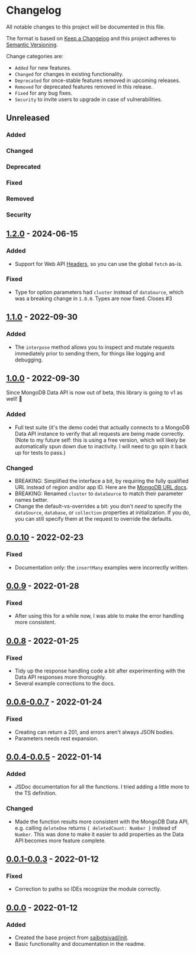 # Changelog

All notable changes to this project will be documented in this file.

The format is based on [Keep a Changelog](http://keepachangelog.com/en/1.0.0/)
and this project adheres to [Semantic Versioning](http://semver.org/spec/v2.0.0.html).

Change categories are:

* `Added` for new features.
* `Changed` for changes in existing functionality.
* `Deprecated` for once-stable features removed in upcoming releases.
* `Removed` for deprecated features removed in this release.
* `Fixed` for any bug fixes.
* `Security` to invite users to upgrade in case of vulnerabilities.

## Unreleased
### Added
### Changed
### Deprecated
### Fixed
### Removed
### Security

## [1.2.0](https://github.com/saibotsivad/mongodb/compare/v1.1.0...v1.2.0) - 2024-06-15
### Added
- Support for Web API [Headers](https://developer.mozilla.org/en-US/docs/Web/API/Headers),
  so you can use the global `fetch` as-is.
### Fixed
- Type for option parameters had `cluster` instead of `dataSource`, which was a breaking
  change in `1.0.0`. Types are now fixed. Closes #3

## [1.1.0](https://github.com/saibotsivad/mongodb/compare/v1.0.0...v1.1.0) - 2022-09-30
### Added
- The `interpose` method allows you to inspect and mutate requests immediately prior to
  sending them, for things like logging and debugging.

## [1.0.0](https://github.com/saibotsivad/mongodb/compare/v0.0.10...v1.0.0) - 2022-09-30

Since MongoDB Data API is now out of beta, this library is going to v1 as well! 🎉

### Added
- Full test suite (it's the demo code) that actually connects to a MongoDB Data API
  instance to verify that all requests are being made correctly. (Note to my future
  self: this is using a free version, which will likely be automatically spun down
  due to inactivity. I will need to go spin it back up for tests to pass.)
### Changed
- BREAKING: Simplified the interface a bit, by requiring the fully qualified URL instead of region
  and/or app ID. Here are the [MongoDB URL docs](https://www.mongodb.com/docs/atlas/api/data-api-resources/#base-url).
- BREAKING: Renamed `cluster` to `dataSource` to match their parameter names better.
- Change the default-vs-overrides a bit: you don't *need* to specify the `dataSource`, `database`,
  or `collection` properties at initialization. If you do, you can still specify them at
  the request to override the defaults.

## [0.0.10](https://github.com/saibotsivad/mongodb/compare/v0.0.9...v0.0.10) - 2022-02-23
### Fixed
- Documentation only: the `insertMany` examples were incorrectly written.

## [0.0.9](https://github.com/saibotsivad/mongodb/compare/v0.0.8...v0.0.9) - 2022-01-28
### Fixed
- After using this for a while now, I was able to make the error handling more consistent.

## [0.0.8](https://github.com/saibotsivad/mongodb/compare/v0.0.7...v0.0.8) - 2022-01-25
### Fixed
- Tidy up the response handling code a bit after experimenting with the Data API responses more thoroughly.
- Several example corrections to the docs.

## [0.0.6-0.0.7](https://github.com/saibotsivad/mongodb/compare/v0.0.5...v0.0.7) - 2022-01-24
### Fixed
- Creating can return a 201, and errors aren't always JSON bodies.
- Parameters needs rest expansion.

## [0.0.4-0.0.5](https://github.com/saibotsivad/mongodb/compare/v0.0.3...v0.0.5) - 2022-01-14
### Added
- JSDoc documentation for all the functions. I tried adding a little more to the TS definition.
### Changed
- Made the function results more consistent with the MongoDB Data API, e.g. calling `deleteOne` returns `{ deletedCount: Number }` instead of `Number`. This was done to make it easier to add properties as the Data API becomes more feature complete.

## [0.0.1-0.0.3](https://github.com/saibotsivad/mongodb/compare/v0.0.0...v0.0.3) - 2022-01-12
### Fixed
- Correction to paths so IDEs recognize the module correctly.

## [0.0.0](https://github.com/saibotsivad/mongodb/tree/v0.0.0) - 2022-01-12
### Added
- Created the base project from [saibotsivad/init](https://github.com/saibotsivad/init).
- Basic functionality and documentation in the readme.
